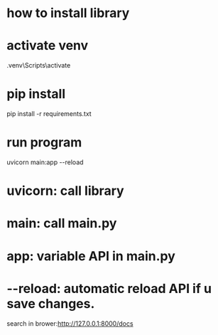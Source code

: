 # how to install library

# activate venv
.venv\Scripts\activate
# pip install
pip install -r requirements.txt


# run program
uvicorn main:app --reload

# uvicorn: call library
# main: call main.py
# app: variable API in main.py
# --reload: automatic reload API if u save changes.
search in brower:http://127.0.0.1:8000/docs